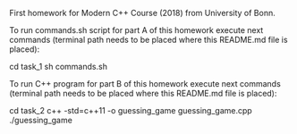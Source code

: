 First homework for Modern C++ Course (2018) from University of Bonn.

To run commands.sh script for part A of this homework execute next
commands (terminal path needs to be placed where this README.md file
is placed):

cd task_1
sh commands.sh

To run C++ program for part B of this homework execute next commands
(terminal path needs to be placed where this README.md file is
placed):

cd task_2
c++ -std=c++11 -o guessing_game guessing_game.cpp
./guessing_game